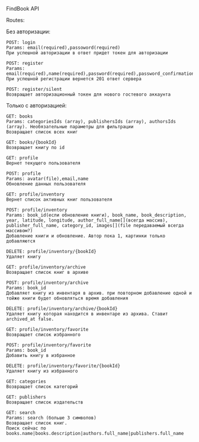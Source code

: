 <p>FindBook API</p>

Routes:

  Без авторизации:
  
    POST: login
    Params: email(required),passoword(required)
    При успешной авторизации в ответ придет токен для авторизации

    POST: register
    Params: email(required),name(required),password(required),password_confirmation(required)
    При успешной регистрации вернется 201 ответ сервера
    
    POST: register/silent
    Возвращает авторизационный токен для нового гостевого аккаунта

  Только с авторизацией:
  
    GET: books
    Params: categoriesIds (array), publishersIds (array), authorsIds (array). Необязательные параметры для фильтрации
    Возвращает список всех книг  
    
    GET: books/{bookId}
    Возвращает книгу по id
    
    GET: profile
    Вернет текущего пользователя

    POST: profile
    Params: avatar(file),email,name
    Обновление данных пользователя

    GET: profile/inventory
    Вернет список активных книг пользователя

    POST: profile/inventory
    Params: book_id(если обновление книги), book_name, book_description, year, latitude, longitude, author_full_name[](всегда массив), publisher_full_name, category_id, images[](file передаваемый всегда массивом?)
    Добавление книги и обновление. Автор пока 1, картинки только добавляются

    DELETE: profile/inventory/{bookId}
    Удаляет книгу
    
    GET: profile/inventory/archive
    Возвращает список книг в архиве

    POST: profile/inventory/archive
    Params: book_id
    Добавляет книгу из инвентаря в архив. при повторном добавление одной и тойже книги будет обновляться время добавления

    DELETE: profile/inventory/archive/{bookId}
    Удаляет книгу которая находится в инвентаре из архива. Ставит archived_at false.

    GET: profile/inventory/favorite
    Возвращает список избранного

    POST: profile/inventory/favorite
    Params: book_id
    Добавить книгу в избранное

    DELETE: profile/inventory/favorite/{bookId}
    Удаляет книгу из избранного

    GET: categories
    Возвращает список категорий
    
    GET: publishers
    Возвращает список издательств
    
    GET: search
    Params: search (больше 3 символов)
    Возвращает список книг. 
    Поиск сейчас по books.name|books.description|authors.full_name|publishers.full_name
    
